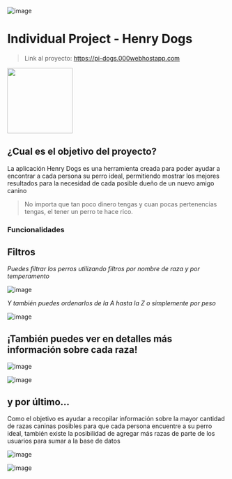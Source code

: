 ![image](https://user-images.githubusercontent.com/106562225/205347923-dbcbf7d1-2f7f-4d27-9861-38e31074326f.png)

# Individual Project - Henry Dogs

> Link al proyecto: https://pi-dogs.000webhostapp.com

<img height="150" src="https://user-images.githubusercontent.com/106562225/205348168-ea44fdc0-8987-4600-bdc3-a695c19afaa7.png" />

## ¿Cual es el objetivo del proyecto?

La aplicación Henry Dogs es una herramienta creada para poder ayudar a encontrar a cada persona su perro ideal, permitiendo mostrar los mejores resultados para la necesidad de cada posible dueño de un nuevo amigo canino

> No importa que tan poco dinero tengas y cuan pocas pertenencias tengas, el tener un perro te hace rico.

### Funcionalidades

## Filtros

*Puedes filtrar los perros utilizando filtros por nombre de raza y por temperamento*

![image](https://user-images.githubusercontent.com/106562225/205398217-154e72ff-a598-43b2-a078-82093ef2770d.png)

*Y también puedes ordenarlos de la A hasta la Z o simplemente por peso*

![image](https://user-images.githubusercontent.com/106562225/205398367-ddeff985-a4cb-4f7b-9590-5382bd562cb4.png)


## ¡También puedes ver en detalles más información sobre cada raza!

![image](https://user-images.githubusercontent.com/106562225/205399122-610d5f49-7031-4fb5-b2be-29626f534b01.png)

![image](https://user-images.githubusercontent.com/106562225/205399330-aa96b1e5-b4d6-414d-ab79-97ae5c49e64d.png)

## y por último...

Como el objetivo es ayudar a recopilar información sobre la mayor cantidad de razas caninas posibles para que cada persona encuentre a su perro ideal, también existe la posibilidad de agregar más razas de parte de los usuarios para sumar a la base de datos

![image](https://user-images.githubusercontent.com/106562225/205399599-5be15009-7d20-4138-bed8-f926756e0672.png)

![image](https://user-images.githubusercontent.com/106562225/205399783-f0d6928f-5e69-47bc-9866-54e4c8475660.png)
